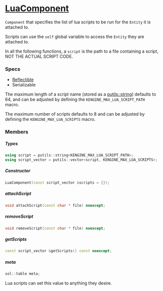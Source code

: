 # [LuaComponent](LuaComponent.hpp)

`Component` that specifies the list of lua scripts to be run for the `Entity` it is attached to.

Scripts can use the `self` global variable to access the `Entity` they are attached to.

In all the following functions, a `script` is the path to a file containing a script, NOT THE ACTUAL SCRIPT CODE.

### Specs

* [Reflectible](https://github.com/phiste/putils/blob/master/reflection/Reflectible.md)
* Serializable

The maximum length of a script name (stored as a [putils::string](https://github.com/phiste/putils/blob/master/string.hpp)) defaults to 64, and can be adjusted by defining the `KENGINE_MAX_LUA_SCRIPT_PATH` macro.

The maximum number of scripts defaults to 8 and can be adjusted by defining the `KENGINE_MAX_LUA_SCRIPTS` macro.

### Members

##### Types

```cpp
using script = putils::string<KENGINE_MAX_LUA_SCRIPT_PATH>;
using script_vector = putils::vector<script, KENGINE_MAX_LUA_SCRIPTS>;
```

##### Constructor

```cpp
LuaComponent(const script_vector &scripts = {});
```

##### attachScript

```cpp
void attachScript(const char * file) noexcept;
```

##### removeScript

```cpp
void removeScript(const char * file) noexcept;
```

##### getScripts

```cpp
const script_vector &getScripts() const noexcept;
```

##### meta

```cpp
sol::table meta;
```

Lua scripts can set this value to anything they desire.
